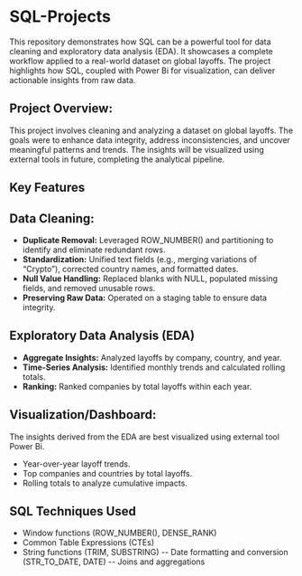 # SQL-Projects

This repository demonstrates how SQL can be a powerful tool for data cleaning and exploratory data analysis (EDA). It showcases a complete workflow applied to a real-world dataset on global layoffs. The project highlights how SQL, coupled with Power Bi for visualization, can deliver actionable insights from raw data.

## Project Overview:
This project involves cleaning and analyzing a dataset on global layoffs. The goals were to enhance data integrity, address inconsistencies, and uncover meaningful patterns and trends. The insights will be visualized using external tools in future, completing the analytical pipeline.

## Key Features
## Data Cleaning:
- **Duplicate Removal:** Leveraged ROW_NUMBER() and partitioning to identify and eliminate redundant rows.
- **Standardization:** Unified text fields (e.g., merging variations of “Crypto”), corrected country names, and formatted dates.
- **Null Value Handling:** Replaced blanks with NULL, populated missing fields, and removed unusable rows.
- **Preserving Raw Data:** Operated on a staging table to ensure data integrity.

## Exploratory Data Analysis (EDA)
- **Aggregate Insights:** Analyzed layoffs by company, country, and year.
-  **Time-Series Analysis:** Identified monthly trends and calculated rolling totals.
-  **Ranking:** Ranked companies by total layoffs within each year.

## Visualization/Dashboard:
The insights derived from the EDA are best visualized using external tool Power Bi.
- Year-over-year layoff trends.
- Top companies and countries by total layoffs.
- Rolling totals to analyze cumulative impacts.

## SQL Techniques Used
- Window functions (ROW_NUMBER(), DENSE_RANK)
- Common Table Expressions (CTEs)
- String functions (TRIM, SUBSTRING)
-- Date formatting and conversion (STR_TO_DATE, DATE)
-- Joins and aggregations
